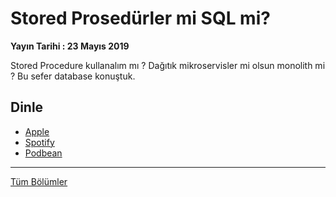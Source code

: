 # Stored Prosedürler mi SQL mi?
**Yayın Tarihi : 23 Mayıs 2019**

Stored Procedure kullanalım mı ? Dağıtık mikroservisler mi olsun monolith mi ? Bu sefer database konuştuk.

## Dinle
* [Apple](https://podcasts.apple.com/us/podcast/sp-mi-sql-mi/id1463881341?i=1000439172100)
* [Spotify](https://open.spotify.com/episode/7AcjuU8hDejfNLhVidwYbd)
* [Podbean](https://munmis.podbean.com/e/sp-mi-sql-mi/)

<hr/>

[Tüm Bölümler](../README.md)
